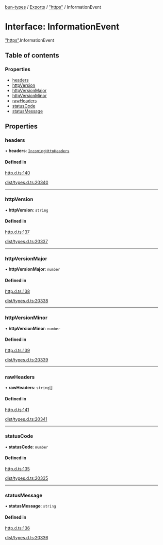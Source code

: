 [bun-types](https://github.com/oven-sh/bun-types/blob/master/api-docs/README.md) / [Exports](https://github.com/oven-sh/bun-types/blob/master/api-docs/modules.md) / ["https"](https://github.com/oven-sh/bun-types/blob/master/api-docs/modules/https_.md) / InformationEvent

# Interface: InformationEvent

["https"](https://github.com/oven-sh/bun-types/blob/master/api-docs/modules/https_.md).InformationEvent

## Table of contents

### Properties

- [headers](https://github.com/oven-sh/bun-types/blob/master/api-docs/interfaces/https_.InformationEvent.md#headers)
- [httpVersion](https://github.com/oven-sh/bun-types/blob/master/api-docs/interfaces/https_.InformationEvent.md#httpversion)
- [httpVersionMajor](https://github.com/oven-sh/bun-types/blob/master/api-docs/interfaces/https_.InformationEvent.md#httpversionmajor)
- [httpVersionMinor](https://github.com/oven-sh/bun-types/blob/master/api-docs/interfaces/https_.InformationEvent.md#httpversionminor)
- [rawHeaders](https://github.com/oven-sh/bun-types/blob/master/api-docs/interfaces/https_.InformationEvent.md#rawheaders)
- [statusCode](https://github.com/oven-sh/bun-types/blob/master/api-docs/interfaces/https_.InformationEvent.md#statuscode)
- [statusMessage](https://github.com/oven-sh/bun-types/blob/master/api-docs/interfaces/https_.InformationEvent.md#statusmessage)

## Properties

### headers

• **headers**: [`IncomingHttpHeaders`](https://github.com/oven-sh/bun-types/blob/master/api-docs/interfaces/http_.IncomingHttpHeaders.md)

#### Defined in

[http.d.ts:140](https://github.com/valgaze/bun-types/blob/6f8dbf8/http.d.ts#L140)

[dist/types.d.ts:20340](https://github.com/valgaze/bun-types/blob/6f8dbf8/dist/types.d.ts#L20340)

___

### httpVersion

• **httpVersion**: `string`

#### Defined in

[http.d.ts:137](https://github.com/valgaze/bun-types/blob/6f8dbf8/http.d.ts#L137)

[dist/types.d.ts:20337](https://github.com/valgaze/bun-types/blob/6f8dbf8/dist/types.d.ts#L20337)

___

### httpVersionMajor

• **httpVersionMajor**: `number`

#### Defined in

[http.d.ts:138](https://github.com/valgaze/bun-types/blob/6f8dbf8/http.d.ts#L138)

[dist/types.d.ts:20338](https://github.com/valgaze/bun-types/blob/6f8dbf8/dist/types.d.ts#L20338)

___

### httpVersionMinor

• **httpVersionMinor**: `number`

#### Defined in

[http.d.ts:139](https://github.com/valgaze/bun-types/blob/6f8dbf8/http.d.ts#L139)

[dist/types.d.ts:20339](https://github.com/valgaze/bun-types/blob/6f8dbf8/dist/types.d.ts#L20339)

___

### rawHeaders

• **rawHeaders**: `string`[]

#### Defined in

[http.d.ts:141](https://github.com/valgaze/bun-types/blob/6f8dbf8/http.d.ts#L141)

[dist/types.d.ts:20341](https://github.com/valgaze/bun-types/blob/6f8dbf8/dist/types.d.ts#L20341)

___

### statusCode

• **statusCode**: `number`

#### Defined in

[http.d.ts:135](https://github.com/valgaze/bun-types/blob/6f8dbf8/http.d.ts#L135)

[dist/types.d.ts:20335](https://github.com/valgaze/bun-types/blob/6f8dbf8/dist/types.d.ts#L20335)

___

### statusMessage

• **statusMessage**: `string`

#### Defined in

[http.d.ts:136](https://github.com/valgaze/bun-types/blob/6f8dbf8/http.d.ts#L136)

[dist/types.d.ts:20336](https://github.com/valgaze/bun-types/blob/6f8dbf8/dist/types.d.ts#L20336)
